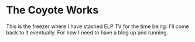 The Coyote Works
=================

This is the freezer where I have stashed ELP TV for the time being.  I'll come back to it eventually.  For now I need to have a blog up and running.
